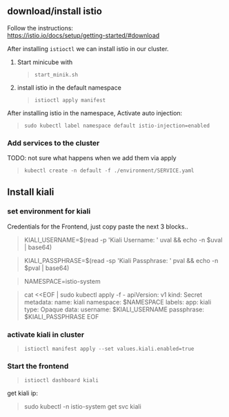 ## download/install istio

Follow the instructions:  
https://istio.io/docs/setup/getting-started/#download

After installing `istioctl` we can install istio in our cluster. 

1. Start minicube with 
    >`start_minik.sh`
 
2. install istio in the default namespace 
    >`istioctl apply manifest`


After installing istio in the namespace, Activate auto injection:

>`sudo kubectl label namespace default istio-injection=enabled`

### Add services to the cluster

TODO: not sure what happens when we add them via apply
>`kubectl create -n default -f ./environment/SERVICE.yaml`

## Install kiali

### set environment for kiali

Credentials for the Frontend, just copy paste the next 3 blocks.. 

>KIALI_USERNAME=$(read -p 'Kiali Username: ' uval && echo -n $uval | base64)

>KIALI_PASSPHRASE=$(read -sp 'Kiali Passphrase: ' pval && echo -n $pval | base64)


>NAMESPACE=istio-system

>cat <<EOF | sudo kubectl apply -f -
apiVersion: v1
kind: Secret
metadata:
  name: kiali
  namespace: $NAMESPACE
  labels:
    app: kiali
type: Opaque
data:
  username: $KIALI_USERNAME
  passphrase: $KIALI_PASSPHRASE
EOF


### activate kiali in cluster

>`istioctl manifest apply --set values.kiali.enabled=true`

### Start the frontend

>`istioctl dashboard kiali`


get kiali ip: 

>sudo kubectl -n istio-system get svc kiali

